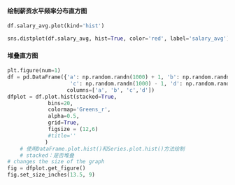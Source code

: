 

#### 绘制薪资水平频率分布直方图
```python
df.salary_avg.plot(kind='hist')

sns.distplot(df.salary_avg, hist=True, color='red', label='salary_avg')
```

#### 堆叠直方图
```python
plt.figure(num=1)
df = pd.DataFrame({'a': np.random.randn(1000) + 1, 'b': np.random.randn(1000),
                    'c': np.random.randn(1000) - 1, 'd': np.random.randn(1000)-2},
                   columns=['a', 'b', 'c','d'])
dfplot = df.plot.hist(stacked=True,
             bins=20,
             colormap='Greens_r',
             alpha=0.5,
             grid=True,
             figsize = (12,6)
             #title=''
            )
    # 使用DataFrame.plot.hist()和Series.plot.hist()方法绘制
    # stacked：是否堆叠
# changes the size of the graph
fig = dfplot.get_figure()
fig.set_size_inches(13.5, 9)
```

#### 
```python

```

#### 
```python

```

#### 
```python

```

#### 
```python

```